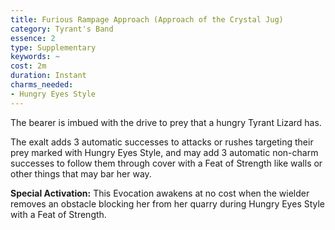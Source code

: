 ```yaml
---
title: Furious Rampage Approach (Approach of the Crystal Jug)
category: Tyrant's Band
essence: 2
type: Supplementary
keywords: ~
cost: 2m
duration: Instant
charms_needed:
- Hungry Eyes Style
---
```


The bearer is imbued with the drive to prey that a hungry Tyrant Lizard has.

The exalt adds 3 automatic successes to attacks or rushes targeting their prey marked with Hungry Eyes Style, and may add 3 automatic non-charm successes to follow them through cover with a Feat of Strength like walls or other things that may bar her way.

**Special Activation:** This Evocation awakens at no cost when the wielder removes an obstacle blocking her from her quarry during Hungry Eyes Style with a Feat of Strength.
